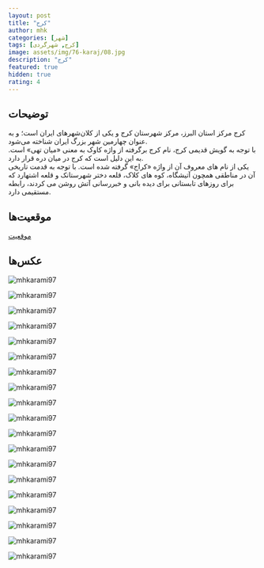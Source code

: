 ```yaml
---
layout: post
title: "کرج"
author: mhk
categories: [شهر]
tags: [کرج, شهرگردی]
image: assets/img/76-karaj/08.jpg
description: "کرج"
featured: true
hidden: true
rating: 4
---
```


## توضیحات
کرج مرکز استان البرز، مرکز شهرستان کرج و یکی از کلان‌شهرهای ایران است؛ و به عنوان چهارمین شهر بزرگ ایران شناخته می‌شود.  
با توجه به گویش قدیمی کرج، نام کرج برگرفته از واژه کاوک به معنی «میان تهی» است. به این دلیل است که کرج در میان دره قرار دارد.  
یکی از نام های معروف آن از واژه «کراج» گرفته شده است. با توجه به قدمت تاریخی آن در مناطقی همچون آتیشگاه، کوه های کلاک، قلعه دختر شهرستانک و قلعه اشتهارد که برای روزهای تابستانی برای دیده بانی و خبررسانی آتش روشن می کردند، رابطه مستقیمی دارد.  

## موقعیت‌ها
[موقعیت](https://www.google.com/maps/place/Karaj,+Alborz+Province/data=!4m2!3m1!1s0x3f8dbf95ef45f011:0x722a04e54eba9bcd?sa=X&ved=2ahUKEwiYkobuwaH9AhUD2aQKHelVAEYQ8gF6BQiHARAB)  

## عکس‌ها
![mhkarami97](/assets/img/76-karaj/01.jpg)  

![mhkarami97](/assets/img/76-karaj/02.jpg)  

![mhkarami97](/assets/img/76-karaj/03.jpg)  

![mhkarami97](/assets/img/76-karaj/04.jpg)  

![mhkarami97](/assets/img/76-karaj/05.jpg)  

![mhkarami97](/assets/img/76-karaj/06.jpg)  

![mhkarami97](/assets/img/76-karaj/07.jpg)  

![mhkarami97](/assets/img/76-karaj/08.jpg)  

![mhkarami97](/assets/img/76-karaj/09.jpg)  

![mhkarami97](/assets/img/76-karaj/10.jpg)  

![mhkarami97](/assets/img/76-karaj/11.jpg)  

![mhkarami97](/assets/img/76-karaj/12.jpg)  

![mhkarami97](/assets/img/76-karaj/13.jpg)  

![mhkarami97](/assets/img/76-karaj/14.jpg)  

![mhkarami97](/assets/img/76-karaj/15.jpg)  

![mhkarami97](/assets/img/76-karaj/16.jpg)  

![mhkarami97](/assets/img/76-karaj/17.jpg)  

![mhkarami97](/assets/img/76-karaj/18.jpg)  

![mhkarami97](/assets/img/76-karaj/19.jpg)  